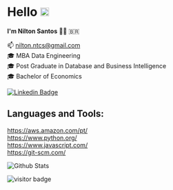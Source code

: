 # Hello <img src="https://raw.githubusercontent.com/aemmadi/aemmadi/master/wave.gif" width="20px">
**I'm Nilton Santos** :man_technologist: :brazil:

:mailbox:   nilton.ntcs@gmail.com
<br>
:mortar_board:  MBA Data Engineering
<br>
:mortar_board:  Post Graduate in Database and Business Intelligence
<br>
:mortar_board:  Bachelor of Economics

[![Linkedin Badge](https://img.shields.io/badge/-niltontadeusantos-blue?style=flat-square&logo=Linkedin&logoColor=white&link=https://https://www.linkedin.com/in/niltontadeusantos/)](https://www.linkedin.com/in/niltonsantos/)

## Languages and Tools:
https://aws.amazon.com/pt/
<br>
https://www.python.org/
<br>
https://www.javascript.com/
<br>
https://git-scm.com/

![Github Stats](https://github-readme-stats.vercel.app/api?username=santosnilton&count_private=true&show_icons=true&include_all_commits=true)
<br>
<!--![Top Langs](https://github-readme-stats.vercel.app/api/top-langs/?username=santosnilton&hide=TeX&layout=compact)-->

![visitor badge](https://visitor-badge.laobi.icu/badge?page_id=santosnilton.visitor-badge)
